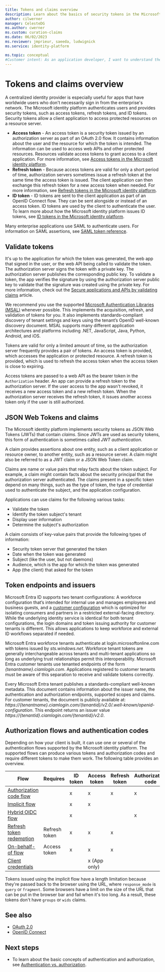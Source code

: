 ```yaml
---
title: Tokens and claims overview
description: Learn about the basics of security tokens in the Microsoft identity platform.
author: cilwerner
manager: CelesteDG
ms.author: cwerner
ms.custom: curation-claims
ms.date: 06/02/2023
ms.reviewer: jmprieur, saeeda, ludwignick
ms.service: identity-platform

ms.topic: conceptual
#Customer intent: As an application developer, I want to understand the basic concepts of security tokens in the Microsoft identity platform.
---
```


# Tokens and claims overview

A centralized identity provider is especially useful for apps that have worldwide users who don't necessarily sign in from the enterprise's network. The Microsoft identity platform authenticates users and provides security tokens, such as access tokens, refresh tokens, and ID tokens. Security tokens allow a client application to access protected resources on a resource server. 

- **Access token** - An access token is a security token issued by an authorization server as part of an OAuth 2.0 flow. It contains information about the user and the resource for which the token is intended. The information can be used to access web APIs and other protected resources. Resources validate access tokens to grant access to a client application. For more information, see [Access tokens in the Microsoft identity platform](access-tokens.md).
- **Refresh token** - Because access tokens are valid for only a short period of time, authorization servers sometimes issue a refresh token at the same time the access token is issued. The client application can then exchange this refresh token for a new access token when needed. For more information, see [Refresh tokens in the Microsoft identity platform](refresh-tokens.md).
- **ID token** - ID tokens are sent to the client application as part of an OpenID Connect flow. They can be sent alongside or instead of an access token. ID tokens are used by the client to authenticate the user. To learn more about how the Microsoft identity platform issues ID tokens, see [ID tokens in the Microsoft identity platform](id-tokens.md).

Many enterprise applications use SAML to authenticate users. For information on SAML assertions, see [SAML token reference](reference-saml-tokens.md).

## Validate tokens

It's up to the application for which the token was generated, the web app that signed in the user, or the web API being called to validate the token. The authorization server signs the token with a private key. The authorization server publishes the corresponding public key. To validate a token, the app verifies the signature by using the authorization server public key to validate that the signature was created using the private key. For more information, check out the [Secure applications and APIs by validating claims](/entra/identity-platform/claims-validation) article.

We recommend you use the supported [Microsoft Authentication Libraries (MSAL)](/entra/identity-platform/msal-overview) whenever possible. This implements the acquisition, refresh, and validation of tokens for you. It also implements standards-compliant discovery of tenant settings and keys using the tenant’s OpenID well-known discovery document. MSAL supports many different application architectures and platforms including .NET, JavaScript, Java, Python, Android, and iOS.

Tokens are valid for only a limited amount of time, so the authorization server frequently provides a pair of tokens. An access token is provided, which accesses the application or protected resource. A refresh token is provided, which is used to refresh the access token when the access token is close to expiring.

Access tokens are passed to a web API as the bearer token in the `Authorization` header. An app can provide a refresh token to the authorization server. If the user access to the app wasn't revoked, it receives a new access token and a new refresh token. When the authorization server receives the refresh token, it issues another access token only if the user is still authorized.

## JSON Web Tokens and claims

The Microsoft identity platform implements security tokens as JSON Web Tokens (JWTs) that contain *claims*. Since JWTs are used as security tokens, this form of authentication is sometimes called *JWT authentication*.

A claim provides assertions about one entity, such as a client application or resource owner, to another entity, such as a resource server. A claim might also be referred to as a JWT claim or a JSON Web Token claim.

Claims are name or value pairs that relay facts about the token subject. For example, a claim might contain facts about the security principal that the authorization server authenticated. The claims present in a specific token depend on many things, such as the type of token, the type of credential used to authenticate the subject, and the application configuration.

Applications can use claims for the following various tasks:

* Validate the token
* Identify the token subject's tenant
* Display user information
* Determine the subject's authorization

A claim consists of key-value pairs that provide the following types of information:

* Security token server that generated the token
* Date when the token was generated
* Subject (like the user, but not daemons)
* Audience, which is the app for which the token was generated
* App (the client) that asked for the token

## Token endpoints and issuers

Microsoft Entra ID supports two tenant configurations: A workforce configuration that’s intended for internal use and manages employees and business guests, and a [customer configuration](/entra/external-id/customers/concept-supported-features-customers) which is optimized for isolating consumers and partners in a restricted external-facing directory. While the underlying identity service is identical for both tenant configurations, the login domains and token issuing authority for customer tenants is different. This allows applications to keep workforce and external ID workflows separated if needed.

Microsoft Entra workforce tenants authenticate at login.microsoftonline.com with tokens issued by *sts.windows.net*. Workforce tenant tokens are generally interchangeable across tenants and multi-tenant applications so long as underlying trust relationships permit this interoperability. Microsoft Entra customer tenants use tenanted endpoints of the form *{tenantname}.ciamlogin.com*. Applications registered to customer tenants must be aware of this separation to receive and validate tokens correctly.

Every Microsoft Entra tenant publishes a standards-compliant well-known metadata. This document contains information about the issuer name, the authentication and authorization endpoints, supported scopes and claims. For customer tenants, the document is publicly available at: *https://{tenantname}.ciamlogin.com/{tenantid}/v2.0/.well-known/openid-configuration*. This endpoint returns an issuer value *https://{tenantid}.ciamlogin.com/{tenantid}/v2.0*.

## Authorization flows and authentication codes

Depending on how your client is built, it can use one or several of the authentication flows supported by the Microsoft identity platform. The supported flows can produce various tokens and authorization codes and require different tokens to make them work. The following table provides an overview.

| Flow | Requires | ID token | Access token | Refresh token | Authorization code |
|------|----------|----------|--------------|---------------|--------------------|
| [Authorization code flow](v2-oauth2-auth-code-flow.md) | | x | x | x | x |
| [Implicit flow](v2-oauth2-implicit-grant-flow.md) | | x | x | | |
| [Hybrid OIDC flow](v2-protocols-oidc.md#protocol-diagram-access-token-acquisition)| | x | | | x |
| [Refresh token redemption](v2-oauth2-auth-code-flow.md#refresh-the-access-token) | Refresh token | x | x | x | |
| [On-behalf-of flow](v2-oauth2-on-behalf-of-flow.md) | Access token | x | x| x | |
| [Client credentials](v2-oauth2-client-creds-grant-flow.md) | | | x (App only) | | |

Tokens issued using the implicit flow have a length limitation because they're passed back to the browser using the URL, where `response_mode` is `query` or `fragment`. Some browsers have a limit on the size of the URL that can be put in the browser bar and fail when it's too long. As a result, these tokens don't have `groups` or `wids` claims.

## See also

* [OAuth 2.0](./v2-protocols.md)
* [OpenID Connect](v2-protocols-oidc.md)

## Next steps

* To learn about the basic concepts of authentication and authorization, see [Authentication vs. authorization](authentication-vs-authorization.md).
